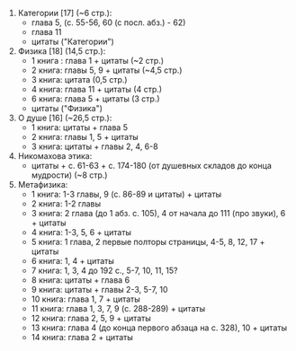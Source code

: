 1. Категории [17] (~6 стр.):
	- глава 5, (с. 55-56, 60 (с посл. абз.) - 62)
	- глава 11 
	- цитаты ("Категории")
2. Физика [18] (14,5 стр.):
	- 1 книга : глава 1 + цитаты (~2 стр.)
	- 2 книга: главы 5, 9 + цитаты (~4,5 стр.)
	- 3 книга: цитата (0,5 стр.)
	- 4 книга: глава 11 + цитаты (4 стр.)
	- 6 книга: глава 5 + цитаты (3 стр.)
	- цитаты ("Физика")
3. О душе [16] (~26,5 стр.):
	- 1 книга: цитаты + глава 5
	- 2 книга: главы 1, 5 + цитаты
	- 3 книга: цитаты + главы 2, 4, 6-8 
4. Никомахова этика:
	- цитаты + с. 61-63 + с. 174-180 (от душевных складов до конца мудрости) (~8 стр.)
5. Метафизика:
	- 1 книга: 1-3 главы, 9 (с. 86-89 и цитаты) + цитаты
	- 2 книга: 1-2 главы
	- 3 книга: 2 глава (до 1 абз. с. 105), 4 от начала до 111 (про звуки), 6 + цитаты
	- 4 книга: 1-3, 5, 6 + цитаты
	- 5 книга: 1 глава, 2 первые полторы страницы, 4-5, 8, 12, 17 + цитаты
	- 6 книга: 1, 4 + цитаты
	- 7 книга: 1, 3, 4 до 192 с., 5-7, 10, 11, 15?
	- 8 книга: цитаты + глава 6
	- 9 книга: цитаты + главы 2-3, 5-7, 10
	- 10 книга: глава 1, 7 + цитаты
	- 11 книга: глава 1, 3, 7, 9 (с. 288-289) + цитаты
	- 12 книга: глава 2, 5, 9 + цитаты
	- 13 книга: глава 4 (до конца первого абзаца на с. 328), 10 + цитаты
	- 14 книга: глава 2 + цитаты
